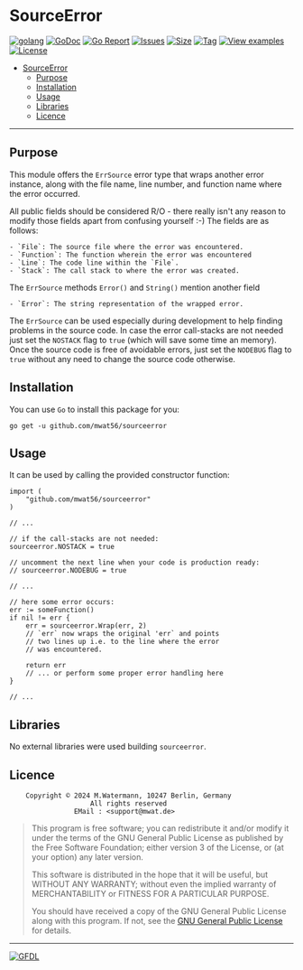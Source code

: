# SourceError

[![golang](https://img.shields.io/badge/Language-Go-green.svg)](https://golang.org/)
[![GoDoc](https://godoc.org/github.com/mwat56/sourceerror?status.svg)](https://godoc.org/github.com/mwat56/sourceerror)
[![Go Report](https://goreportcard.com/badge/github.com/mwat56/sourceerror)](https://goreportcard.com/report/github.com/mwat56/sourceerror)
[![Issues](https://img.shields.io/github/issues/mwat56/sourceerror.svg)](https://github.com/mwat56/sourceerror/issues?q=is%3Aopen+is%3Aissue)
[![Size](https://img.shields.io/github/repo-size/mwat56/sourceerror.svg)](https://github.com/mwat56/sourceerror/)
[![Tag](https://img.shields.io/github/tag/mwat56/sourceerror.svg)](https://github.com/mwat56/sourceerror/tags)
[![View examples](https://img.shields.io/badge/learn%20by-examples-0077b3.svg)](https://github.com/mwat56/sourceerror/blob/main/_demo/demo.go)
[![License](https://img.shields.io/github/mwat56/sourceerror.svg)](https://github.com/mwat56/sourceerror/blob/main/LICENSE)

- [SourceError](#sourceerror)
	- [Purpose](#purpose)
	- [Installation](#installation)
	- [Usage](#usage)
	- [Libraries](#libraries)
	- [Licence](#licence)

----

## Purpose

This module offers the `ErrSource` error type that wraps another error instance, along with the file name, line number, and function name where the error occurred.

All public fields should be considered R/O - there really isn't any reason to modify those fields apart from confusing yourself :-)
The fields are as follows:

	- `File`: The source file where the error was encountered.
	- `Function`: The function wherein the error was encountered
	- `Line`: The code line within the `File`.
	- `Stack`: The call stack to where the error was created.

The `ErrSource` methods `Error()` and `String()` mention another field

	- `Error`: The string representation of the wrapped error.

The `ErrSource` can be used especially during development to help finding problems in the source code.
In case the error call-stacks are not needed just set the `NOSTACK` flag to `true` (which will save some time an memory).
Once the source code is free of avoidable errors, just set the `NODEBUG` flag to `true` without any need to change the source code otherwise.

## Installation

You can use `Go` to install this package for you:

    go get -u github.com/mwat56/sourceerror

## Usage

It can be used by calling the provided constructor function:

	import (
		"github.com/mwat56/sourceerror"
	)

	// ...

	// if the call-stacks are not needed:
	sourceerror.NOSTACK = true

	// uncomment the next line when your code is production ready:
	// sourceerror.NODEBUG = true

	// ...

	// here some error occurs:
	err := someFunction()
	if nil != err {
		err = sourceerror.Wrap(err, 2)
		// `err` now wraps the original 'err` and points
		// two lines up i.e. to the line where the error
		// was encountered.

		return err
		// ... or perform some proper error handling here
	}

	// ...

## Libraries

No external libraries were used building `sourceerror`.

## Licence

        Copyright © 2024 M.Watermann, 10247 Berlin, Germany
                        All rights reserved
                    EMail : <support@mwat.de>

> This program is free software; you can redistribute it and/or modify it under the terms of the GNU General Public License as published by the Free Software Foundation; either version 3 of the License, or (at your option) any later version.
>
> This software is distributed in the hope that it will be useful, but WITHOUT ANY WARRANTY; without even the implied warranty of MERCHANTABILITY or FITNESS FOR A PARTICULAR PURPOSE.
>
> You should have received a copy of the GNU General Public License along with this program. If not, see the [GNU General Public License](http://www.gnu.org/licenses/gpl.html) for details.

----
[![GFDL](https://www.gnu.org/graphics/gfdl-logo-tiny.png)](http://www.gnu.org/copyleft/fdl.html)
